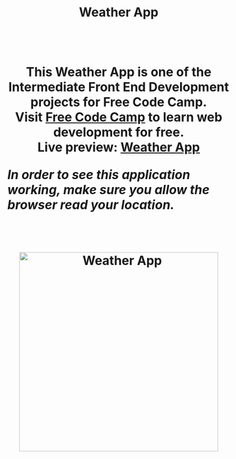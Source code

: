 <h1 align="center">Weather App<h1><br>
<p align="center">This Weather App is one of the Intermediate Front End Development projects for Free Code Camp.<br>
Visit <a href="https://www.freecodecamp.com">Free Code Camp</a> to learn web development for free.<br>
Live preview: <a href="https://themalni.github.io/weather-app/">Weather App</a><br>

<b><i>In order to see this application working, make sure you allow the browser read your location.</i></b></p><br>

<p align="center">
<img src="https://cloud.githubusercontent.com/assets/12295765/19875383/acc111ea-9fcc-11e6-8da8-98834c89f722.png" width="450" alt="Weather App"></p>



